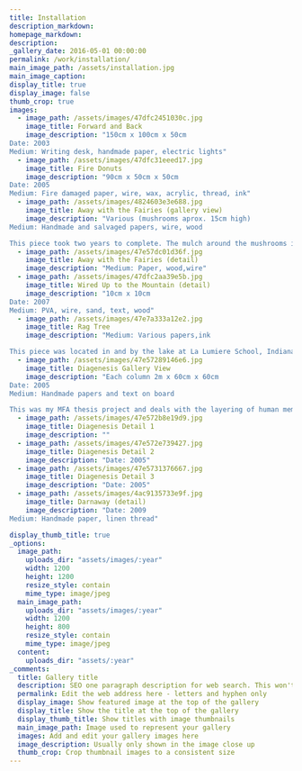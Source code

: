 ```yaml
---
title: Installation
description_markdown:   
homepage_markdown: 
description:
_gallery_date: 2016-05-01 00:00:00
permalink: /work/installation/
main_image_path: /assets/installation.jpg
main_image_caption:
display_title: true
display_image: false
thumb_crop: true
images:
  - image_path: /assets/images/47dfc2451030c.jpg
    image_title: Forward and Back
    image_description: "150cm x 100cm x 50cm
Date: 2003
Medium: Writing desk, handmade paper, electric lights" 
  - image_path: /assets/images/47dfc31eeed17.jpg
    image_title: Fire Donuts
    image_description: "90cm x 50cm x 50cm
Date: 2005
Medium: Fire damaged paper, wire, wax, acrylic, thread, ink" 
  - image_path: /assets/images/4824603e3e688.jpg
    image_title: Away with the Fairies (gallery view)
    image_description: "Various (mushrooms aprox. 15cm high)
Medium: Handmade and salvaged papers, wire, wood

This piece took two years to complete. The mulch around the mushrooms is made with paper taken from the Diagenesis project." 
  - image_path: /assets/images/47e57dc01d36f.jpg
    image_title: Away with the Fairies (detail)
    image_description: "Medium: Paper, wood,wire" 
  - image_path: /assets/images/47dfc2aa39e5b.jpg
    image_title: Wired Up to the Mountain (detail)
    image_description: "10cm x 10cm
Date: 2007
Medium: PVA, wire, sand, text, wood" 
  - image_path: /assets/images/47e7a333a12e2.jpg
    image_title: Rag Tree
    image_description: "Medium: Various papers,ink

This piece was located in and by the lake at La Lumiere School, Indiana. The slug was a casual visitor." 
  - image_path: /assets/images/47e57289146e6.jpg
    image_title: Diagenesis Gallery View
    image_description: "Each column 2m x 60cm x 60cm
Date: 2005
Medium: Handmade papers and text on board

This was my MFA thesis project and deals with the layering of human memory through the imagery of geological processes; diagenesis is the formation of sedimentary rock from loose sediments." 
  - image_path: /assets/images/47e572b8e19d9.jpg
    image_title: Diagenesis Detail 1
    image_description: "" 
  - image_path: /assets/images/47e572e739427.jpg
    image_title: Diagenesis Detail 2
    image_description: "Date: 2005" 
  - image_path: /assets/images/47e5731376667.jpg
    image_title: Diagenesis Detail 3
    image_description: "Date: 2005" 
  - image_path: /assets/images/4ac9135733e9f.jpg
    image_title: Darnaway (detail)
    image_description: "Date: 2009
Medium: Handmade paper, linen thread" 

display_thumb_title: true
_options:
  image_path:
    uploads_dir: "assets/images/:year"
    width: 1200
    height: 1200
    resize_style: contain
    mime_type: image/jpeg
  main_image_path:
    uploads_dir: "assets/images/:year"
    width: 1200
    height: 800
    resize_style: contain
    mime_type: image/jpeg
  content:
    uploads_dir: "assets/:year"
_comments:
  title: Gallery title
  description: SEO one paragraph description for web search. This won't appear in your page
  permalink: Edit the web address here - letters and hyphen only
  display_image: Show featured image at the top of the gallery
  display_title: Show the title at the top of the gallery
  display_thumb_title: Show titles with image thumbnails 
  main_image_path: Image used to represent your gallery
  images: Add and edit your gallery images here
  image_description: Usually only shown in the image close up
  thumb_crop: Crop thumbnail images to a consistent size
---
```

